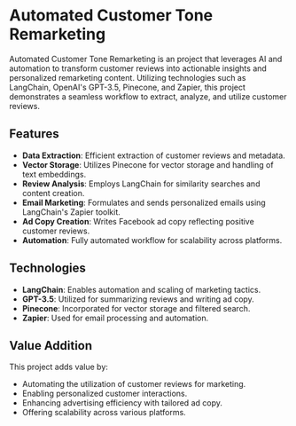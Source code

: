# Automated Customer Tone Remarketing

Automated Customer Tone Remarketing is an project that leverages AI and automation to transform customer reviews into actionable insights and personalized remarketing content. Utilizing technologies such as LangChain, OpenAI's GPT-3.5, Pinecone, and Zapier, this project demonstrates a seamless workflow to extract, analyze, and utilize customer reviews.


## Features
- **Data Extraction**: Efficient extraction of customer reviews and metadata.
- **Vector Storage**: Utilizes Pinecone for vector storage and handling of text embeddings.
- **Review Analysis**: Employs LangChain for similarity searches and content creation.
- **Email Marketing**: Formulates and sends personalized emails using LangChain's Zapier toolkit.
- **Ad Copy Creation**: Writes Facebook ad copy reflecting positive customer reviews.
- **Automation**: Fully automated workflow for scalability across platforms.

## Technologies
- **LangChain**: Enables automation and scaling of marketing tactics.
- **GPT-3.5**: Utilized for summarizing reviews and writing ad copy.
- **Pinecone**: Incorporated for vector storage and filtered search.
- **Zapier**: Used for email processing and automation.

## Value Addition
This project adds value by:
- Automating the utilization of customer reviews for marketing.
- Enabling personalized customer interactions.
- Enhancing advertising efficiency with tailored ad copy.
- Offering scalability across various platforms.
